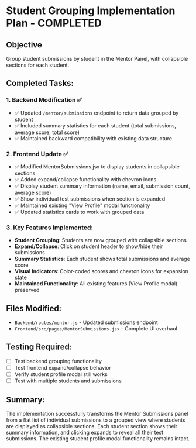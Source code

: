 # Student Grouping Implementation Plan - COMPLETED

## Objective
Group student submissions by student in the Mentor Panel, with collapsible sections for each student.

## Completed Tasks:

### 1. Backend Modification ✅
- ✅ Updated `/mentor/submissions` endpoint to return data grouped by student
- ✅ Included summary statistics for each student (total submissions, average score, total score)
- ✅ Maintained backward compatibility with existing data structure

### 2. Frontend Update ✅
- ✅ Modified MentorSubmissions.jsx to display students in collapsible sections
- ✅ Added expand/collapse functionality with chevron icons
- ✅ Display student summary information (name, email, submission count, average score)
- ✅ Show individual test submissions when section is expanded
- ✅ Maintained existing "View Profile" modal functionality
- ✅ Updated statistics cards to work with grouped data

### 3. Key Features Implemented:
- **Student Grouping**: Students are now grouped with collapsible sections
- **Expand/Collapse**: Click on student header to show/hide their submissions
- **Summary Statistics**: Each student shows total submissions and average score
- **Visual Indicators**: Color-coded scores and chevron icons for expansion state
- **Maintained Functionality**: All existing features (View Profile modal) preserved

## Files Modified:
- `Backend/routes/mentor.js` - Updated submissions endpoint
- `Frontend/src/pages/MentorSubmissions.jsx` - Complete UI overhaul

## Testing Required:
- [ ] Test backend grouping functionality
- [ ] Test frontend expand/collapse behavior
- [ ] Verify student profile modal still works
- [ ] Test with multiple students and submissions

## Summary:
The implementation successfully transforms the Mentor Submissions panel from a flat list of individual submissions to a grouped view where students are displayed as collapsible sections. Each student section shows their summary information, and clicking expands to reveal all their test submissions. The existing student profile modal functionality remains intact.
